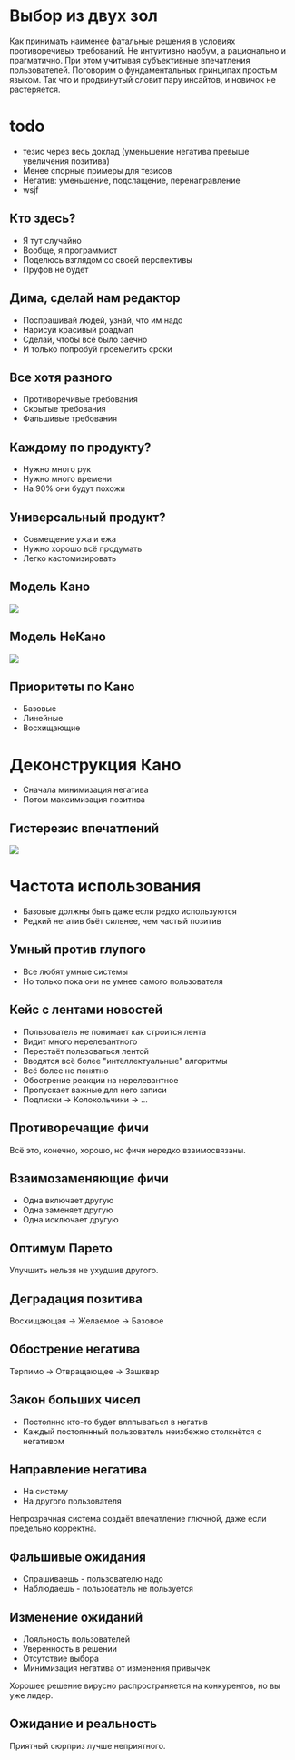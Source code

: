# Выбор из двух зол

Как принимать наименее фатальные решения в условиях противоречивых требований.
Не интуитивно наобум, а рационально и прагматично.
При этом учитывая субъективные впечатления пользователей.
Поговорим о фундаментальных принципах простым языком.
Так что и продвинутый словит пару инсайтов, и новичок не растеряется.

# todo

- тезис через весь доклад (уменьшение негатива превыше увеличения позитива)
- Менее спорные примеры для тезисов
- Негатив: уменьшение, подслащение, перенаправление
- wsjf

## Кто здесь?

- Я тут случайно
- Вообще, я программист
- Поделюсь взглядом со своей перспективы
- Пруфов не будет

## Дима, сделай нам редактор

- Поспрашивай людей, узнай, что им надо
- Нарисуй красивый роадмап
- Сделай, чтобы всё было заечно
- И только попробуй проемелить сроки

## Все хотя разного

- Противоречивые требования
- Скрытые требования
- Фальшивые требования

## Каждому по продукту?

- Нужно много рук
- Нужно много времени
- На 90% они будут похожи

## Универсальный продукт?

- Совмещение ужа и ежа
- Нужно хорошо всё продумать
- Легко кастомизировать

## Модель Кано

![](kano.png)

## Модель НеКано

![](nekano.png)

## Приоритеты по Кано

- Базовые
- Линейные
- Восхищающие

# Деконструкция Кано

- Сначала минимизация негатива
- Потом максимизация позитива

## Гистерезис впечатлений

![](hysteresis.png)

# Частота использования

- Базовые должны быть даже если редко используются
- Редкий негатив бьёт сильнее, чем частый позитив

## Умный против глупого

- Все любят умные системы
- Но только пока они не умнее самого пользователя

## Кейс с лентами новостей

- Пользователь не понимает как строится лента
- Видит много нерелевантного
- Перестаёт пользоваться лентой
- Вводятся всё более "интеллектуальные" алгоритмы
- Всё более не понятно
- Обострение реакции на нерелевантное
- Пропускает важные для него записи
- Подписки -> Колокольчики -> ...

## Противоречащие фичи

Всё это, конечно, хорошо, но фичи нередко взаимосвязаны.

## Взаимозаменяющие фичи

- Одна включает другую
- Одна заменяет другую
- Одна исключает другую

## Оптимум Парето

Улучшить нельзя не ухудшив другого.

## Деградация позитива

Восхищающая -> Желаемое -> Базовое

## Обострение негатива

Терпимо -> Отвращающее -> Зашквар

## Закон больших чисел

- Постоянно кто-то будет вляпываться в негатив
- Каждый постояннный пользователь неизбежно столкнётся с негативом

## Направление негатива

- На систему
- На другого пользователя

Непрозрачная система создаёт впечатление глючной, даже если предельно корректна.

## Фальшивые ожидания

- Спрашиваешь - пользователю надо
- Наблюдаешь - пользователь не пользуется

## Изменение ожиданий

- Лояльность пользователей
- Уверенность в решении
- Отсутствие выбора
- Минимизация негатива от изменения привычек

Хорошее решение вирусно распространяется на конкурентов, но вы уже лидер.

## Ожидание и реальность

Приятный сюрприз лучше неприятного.
